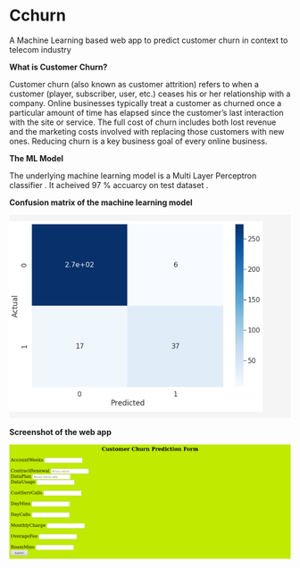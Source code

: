 # Cchurn
A Machine Learning based web app to predict customer churn in context to telecom industry 

**What is Customer Churn?**

Customer churn (also known as customer attrition) refers to when a customer (player, subscriber, user, etc.) ceases his or her relationship with a company. Online businesses typically treat a customer as churned once a particular amount of time has elapsed since the customer’s last interaction with the site or service. The full cost of churn includes both lost revenue and the marketing costs involved with replacing those customers with new ones. Reducing churn is a key business goal of every online business.


**The ML Model**

The underlying machine learning model is a Multi Layer Perceptron classifier . It acheived 97 % accuarcy on test dataset . 


**Confusion matrix of the machine learning model**

![Screenshot](scrm.png)

**Screenshot of the web app**

![Screenshot](cchurn1.png)
